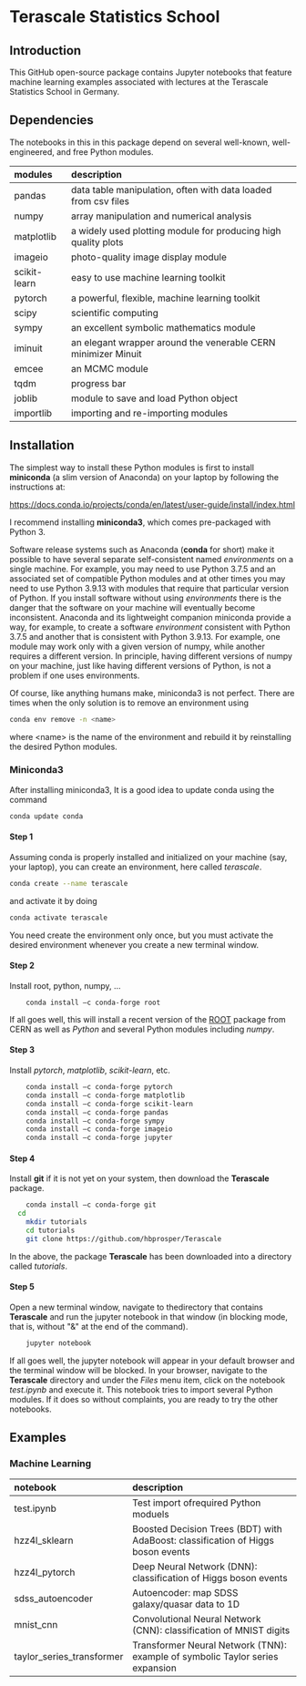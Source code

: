 # Terascale Statistics School
## Introduction
This GitHub open-source package contains Jupyter notebooks that feature machine learning examples associated with lectures at the Terascale Statistics School in Germany.

## Dependencies
The notebooks in this in this package depend on several well-known, well-engineered, and free Python
modules. 

| __modules__   | __description__     |
| :---          | :---        |
| pandas        | data table manipulation, often with data loaded from csv files |
| numpy         | array manipulation and numerical analysis      |
| matplotlib    | a widely used plotting module for producing high quality plots |
| imageio       | photo-quality image display module |
| scikit-learn  | easy to use machine learning toolkit |
| pytorch       | a powerful, flexible, machine learning toolkit |
| scipy         | scientific computing    |
| sympy         | an excellent symbolic mathematics module |
| iminuit       | an elegant wrapper around the venerable CERN minimizer Minuit |
| emcee         | an MCMC module |
| tqdm          | progress bar |
| joblib        | module to save and load Python object |
| importlib     | importing and re-importing modules |

##  Installation
The simplest way to install these Python modules is first to install __miniconda__ (a slim version of Anaconda) on your laptop by following the instructions at:

https://docs.conda.io/projects/conda/en/latest/user-guide/install/index.html

I recommend installing __miniconda3__, which comes pre-packaged with Python 3.

Software release systems such as Anaconda (__conda__ for short) make
it possible to have several separate self-consistent named
*environments* on a single machine. For example, you
may need to use Python 3.7.5 and an associated set of compatible
Python modules and at other times you may need to use Python 3.9.13 with
modules that require that particular version of Python.  If you install software without using *environments* there is
the danger that the software on your machine will eventually become
inconsistent. Anaconda and its lightweight companion miniconda
provide a way, for example, to create a software *environment*
consistent with Python 3.7.5 and another that is consistent with
Python 3.9.13.  For example,
one module may work only with a given version of numpy, while another
requires a different version. In principle, having different versions of numpy on
your machine, just
like having different versions of Python, is not a problem if one uses
environments.

Of course, like anything humans make, miniconda3 is not
perfect. There are times when the only solution is to remove an
environment using
```bash
conda env remove -n <name>
```
where \<name\> is the name of the environment and rebuild it by reinstalling the desired Python modules.

### Miniconda3

After installing miniconda3, It is a good idea to update conda using the command
```bash
conda update conda
```
#### Step 1 
Assuming conda is properly installed and initialized on your machine (say, your laptop), you can create an environment, here called *terascale*. 
```bash
conda create --name terascale
```
and activate it by doing
```bash
conda activate terascale
```
You need create the environment only once, but you must activate the desired environment whenever you create a new terminal window.

#### Step 2 
Install root, python, numpy, …
```
	conda install –c conda-forge root
```
If all goes well, this will install a recent version of the [ROOT](https://root.cern.ch) package from CERN as well as *Python* and several Python modules including *numpy*.

#### Step 3
Install *pytorch*, *matplotlib*, *scikit-learn*, etc.
```bash
	conda install –c conda-forge pytorch
	conda install –c conda-forge matplotlib
	conda install –c conda-forge scikit-learn
	conda install –c conda-forge pandas
	conda install –c conda-forge sympy
	conda install –c conda-forge imageio
	conda install –c conda-forge jupyter
```

#### Step 4
Install __git__ if it is not yet on your system, then download the __Terascale__ package.
```bash
	conda install –c conda-forge git
  cd 
	mkdir tutorials
	cd tutorials
	git clone https://github.com/hbprosper/Terascale
```
In the above, the package __Terascale__ has been downloaded into a directory called *tutorials*.

#### Step 5

Open a new terminal window, navigate to thedirectory that contains __Terascale__ and run the jupyter notebook in that window (in blocking mode, that is, without "&" at the end of the command).
```bash
	jupyter notebook
```
If all goes well, the jupyter notebook will appear in your default browser and the terminal window will be blocked. 
In your browser, navigate to the __Terascale__ directory and under the *Files* menu item, click on the notebook *test.ipynb* and execute it. This notebook tries to import several Python modules. If it does so without complaints, you are ready to try the other notebooks.


## Examples

### Machine Learning
| __notebook__   | __description__     |
| :---             | :---        |
| test.ipynb       | Test import ofrequired Python moduels |
| hzz4l_sklearn    | Boosted Decision Trees (BDT) with AdaBoost: classification of Higgs boson events    |
| hzz4l_pytorch    | Deep Neural Network (DNN): classification of Higgs boson events |
| sdss_autoencoder | Autoencoder: map SDSS galaxy/quasar data to 1D |
| mnist_cnn        | Convolutional Neural Network (CNN): classification of MNIST digits |
| taylor_series_transformer | Transformer Neural Network (TNN): example of symbolic Taylor series expansion |
